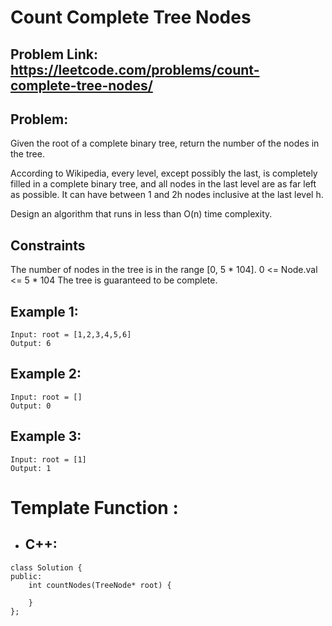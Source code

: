 # Count Complete Tree Nodes
## Problem Link: https://leetcode.com/problems/count-complete-tree-nodes/

## Problem:
Given the root of a complete binary tree, return the number of the nodes in the tree.

According to Wikipedia, every level, except possibly the last, is completely filled in a complete binary tree, and all nodes in the last level are as far left as possible. It can have between 1 and 2h nodes inclusive at the last level h.

Design an algorithm that runs in less than O(n) time complexity.

## Constraints
The number of nodes in the tree is in the range [0, 5 * 104].
0 <= Node.val <= 5 * 104
The tree is guaranteed to be complete.

## Example 1:
```
Input: root = [1,2,3,4,5,6]
Output: 6

```
## Example 2:
 ```
Input: root = []
Output: 0
```

## Example 3:
```
Input: root = [1]
Output: 1
```

# Template Function : 

- ## C++:
```
class Solution {
public:
    int countNodes(TreeNode* root) {
        
    }
};
```